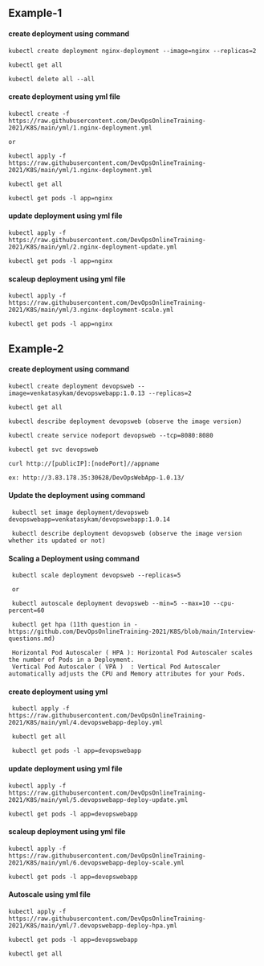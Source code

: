 
## Example-1

#### create deployment using command

    kubectl create deployment nginx-deployment --image=nginx --replicas=2
    
    kubectl get all
    
    kubectl delete all --all
    
#### create deployment using yml file

    kubectl create -f https://raw.githubusercontent.com/DevOpsOnlineTraining-2021/K8S/main/yml/1.nginx-deployment.yml
    
    or
    
    kubectl apply -f https://raw.githubusercontent.com/DevOpsOnlineTraining-2021/K8S/main/yml/1.nginx-deployment.yml
    
    kubectl get all
    
    kubectl get pods -l app=nginx

#### update deployment using yml file

    kubectl apply -f https://raw.githubusercontent.com/DevOpsOnlineTraining-2021/K8S/main/yml/2.nginx-deployment-update.yml
    
    kubectl get pods -l app=nginx
    
#### scaleup deployment using yml file

    kubectl apply -f https://raw.githubusercontent.com/DevOpsOnlineTraining-2021/K8S/main/yml/3.nginx-deployment-scale.yml
    
    kubectl get pods -l app=nginx


## Example-2

#### create deployment using command

    kubectl create deployment devopsweb --image=venkatasykam/devopswebapp:1.0.13 --replicas=2
    
    kubectl get all
    
    kubectl describe deployment devopsweb (observe the image version)
    
    kubectl create service nodeport devopsweb --tcp=8080:8080
    
    kubectl get svc devopsweb
    
    curl http://[publicIP]:[nodePort]//appname
    
    ex: http://3.83.178.35:30628/DevOpsWebApp-1.0.13/
    
#### Update the deployment using command

     kubectl set image deployment/devopsweb devopswebapp=venkatasykam/devopswebapp:1.0.14
     
     kubectl describe deployment devopsweb (observe the image version whether its updated or not)
     
#### Scaling a Deployment using command

     kubectl scale deployment devopsweb --replicas=5
     
     or
     
     kubectl autoscale deployment devopsweb --min=5 --max=10 --cpu-percent=60
     
     kubectl get hpa (11th question in - https://github.com/DevOpsOnlineTraining-2021/K8S/blob/main/Interview-questions.md)

     Horizontal Pod Autoscaler ( HPA ): Horizontal Pod Autoscaler scales the number of Pods in a Deployment.
     Vertical Pod Autoscaler ( VPA )  : Vertical Pod Autoscaler automatically adjusts the CPU and Memory attributes for your Pods.
     
     
#### create deployment using yml

     kubectl apply -f https://raw.githubusercontent.com/DevOpsOnlineTraining-2021/K8S/main/yml/4.devopswebapp-deploy.yml
     
     kubectl get all
     
     kubectl get pods -l app=devopswebapp
     
#### update deployment using yml file

    kubectl apply -f https://raw.githubusercontent.com/DevOpsOnlineTraining-2021/K8S/main/yml/5.devopswebapp-deploy-update.yml
    
    kubectl get pods -l app=devopswebapp
    
#### scaleup deployment using yml file

    kubectl apply -f https://raw.githubusercontent.com/DevOpsOnlineTraining-2021/K8S/main/yml/6.devopswebapp-deploy-scale.yml
    
    kubectl get pods -l app=devopswebapp

#### Autoscale using yml file

    kubectl apply -f https://raw.githubusercontent.com/DevOpsOnlineTraining-2021/K8S/main/yml/7.devopswebapp-deploy-hpa.yml

    kubectl get pods -l app=devopswebapp
    
    kubectl get all
     
     
     
     
     
     
    

